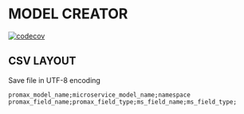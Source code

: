 # MODEL CREATOR

[![codecov](https://codecov.io/gh/guionardo/canaa-base-model-creator/branch/develop/graph/badge.svg)](https://codecov.io/gh/guionardo/canaa-base-model-creator)

## CSV LAYOUT

Save file in UTF-8 encoding

``` CSV
promax_model_name;microservice_model_name;namespace
promax_field_name;promax_field_type;ms_field_name;ms_field_type;
```
